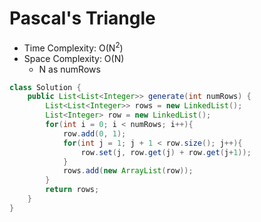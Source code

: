 # Pascal's Triangle

- Time Complexity: O(N<sup>2</sup>)
- Space Complexity: O(N)
  - N as numRows

```java
class Solution {
    public List<List<Integer>> generate(int numRows) {
        List<List<Integer>> rows = new LinkedList();
        List<Integer> row = new LinkedList();
        for(int i = 0; i < numRows; i++){
            row.add(0, 1);
            for(int j = 1; j + 1 < row.size(); j++){
                row.set(j, row.get(j) + row.get(j+1));
            }
            rows.add(new ArrayList(row));
        }
        return rows;
    }
}
```
